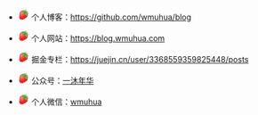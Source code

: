 - <img src="https://github.com/wmuhua/wmuhua/blob/master/images/1.png" width="20" height="20" alt=""/> 个人博客：https://github.com/wmuhua/blog

- <img src="https://github.com/wmuhua/wmuhua/blob/master/images/1.png" width="20" height="20" alt=""/> 个人网站：https://blog.wmuhua.com

- <img src="https://github.com/wmuhua/wmuhua/blob/master/images/1.png" width="20" height="20" alt=""/> 掘金专栏：https://juejin.cn/user/3368559359825448/posts

- <img src="https://github.com/wmuhua/wmuhua/blob/master/images/1.png" width="20" height="20" alt=""/> 公众号：[一沐年华]()

- <img src="https://github.com/wmuhua/wmuhua/blob/master/images/1.png" width="20" height="20" alt=""/> 个人微信：[wmuhua]()